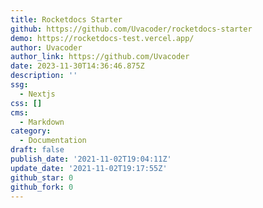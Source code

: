 ```yaml
---
title: Rocketdocs Starter
github: https://github.com/Uvacoder/rocketdocs-starter
demo: https://rocketdocs-test.vercel.app/
author: Uvacoder
author_link: https://github.com/Uvacoder
date: 2023-11-30T14:36:46.875Z
description: ''
ssg:
  - Nextjs
css: []
cms:
  - Markdown
category:
  - Documentation
draft: false
publish_date: '2021-11-02T19:04:11Z'
update_date: '2021-11-02T19:17:55Z'
github_star: 0
github_fork: 0
---
```

